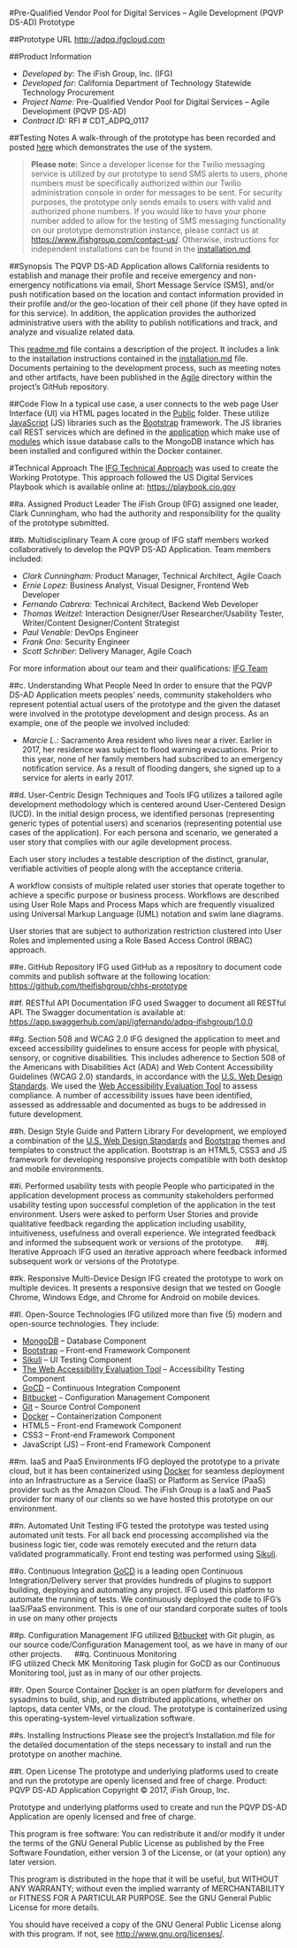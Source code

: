 #Pre-Qualified Vendor Pool for Digital Services – Agile Development (PQVP DS-AD) Prototype

##Prototype URL
http://adpq.ifgcloud.com

##Product Information

* *Developed by:* The iFish Group, Inc. (IFG)
* *Developed for:* California Department of Technology Statewide Technology Procurement
* *Project Name:* Pre-Qualified Vendor Pool for Digital Services – Agile Development (PQVP DS-AD)
* *Contract ID:* RFI # CDT_ADPQ_0117

##Testing Notes
A walk-through of the prototype has been recorded and posted [here](https://youtu.be/AVOHbvyp7pY) which demonstrates the use of the system.

>**__Please note:__** Since a developer license for the Twilio messaging service is utilized by our prototype to send SMS alerts to users, phone numbers must be specifically authorized within our Twilio administration console in order for messages to be sent. For security purposes, the prototype only sends emails to users with valid and authorized phone numbers. If you would like to have your phone number added to allow for the testing of SMS messaging functionality on our prototype demonstration instance, please contact us at https://www.ifishgroup.com/contact-us/. Otherwise, instructions for independent installations can be found in the [installation.md](https://github.com/theifishgroup/chhs-prototype/blob/master/installation.md). 

##Synopsis
The PQVP DS-AD Application allows California residents to establish and manage their profile and receive emergency and non-emergency notifications via email, Short Message Service (SMS), and/or push notification based on the location and contact information provided in their profile and/or the geo-location of their cell phone (if they have opted in for this service). In addition, the application provides the authorized administrative users with the ability to publish notifications and track, and analyze and visualize related data.

This [readme.md](https://github.com/theifishgroup/chhs-prototype/blob/master/README.md) file contains a description of the project. It includes a link to the installation instructions contained in the [installation.md](https://github.com/theifishgroup/chhs-prototype/blob/master/installation.md) file. Documents pertaining to the development process, such as meeting notes and other artifacts, have been published in the [Agile](https://github.com/theifishgroup/chhs-prototype/tree/master/Agile) directory within the project’s GitHub repository.

##Code Flow
In a typical use case, a user connects to the web page User Interface (UI) via HTML pages located in the [Public](https://github.com/theifishgroup/chhs-prototype/tree/master/public) folder. These utilize [JavaScript](https://github.com/theifishgroup/chhs-prototype/tree/master/public/js) (JS) libraries such as the [Bootstrap](https://github.com/theifishgroup/chhs-prototype/blob/master/public/js/bootstrap/bootstrap.min.js) framework. The JS libraries call REST services which are defined in the [application](https://github.com/theifishgroup/chhs-prototype/blob/master/app.js) which make use of [modules](https://github.com/theifishgroup/chhs-prototype/tree/master/ifish_modules) which issue database calls to the MongoDB instance which has been installed and configured within the Docker container.

#Technical Approach
The [IFG Technical Approach](https://github.com/theifishgroup/chhs-prototype/blob/master/Agile/RFI%20CDT-ADPQ-0117-IFG%20Technical%20Approach-FINAL.docx) was used to create the Working Prototype. This approach followed the US Digital Services Playbook which is available online at: https://playbook.cio.gov

##a. Assigned Product Leader
The iFish Group (IFG) assigned one leader, Clark Cunningham, who had the authority and responsibility for the quality of the prototype submitted.  

##b. Multidisciplinary Team
A core group of IFG staff members worked collaboratively to develop the PQVP DS-AD Application. Team members included:

* *Clark Cunningham:* Product Manager, Technical Architect, Agile Coach
* *Ernie Lopez:*  Business Analyst, Visual Designer, Frontend Web Developer
* *Fernando Cabrera:*  Technical Architect, Backend Web Developer
* *Thomas Weitzel:* Interaction Designer/User Researcher/Usability Tester, Writer/Content Designer/Content Strategist
* *Paul Venable:*  DevOps Engineer
* *Frank Ono:*  Security Engineer
* *Scott Schriber:*  Delivery Manager, Agile Coach

For more information about our team and their qualifications: [IFG Team](https://github.com/theifishgroup/chhs-prototype/blob/master/Agile/ADPQ%20IFG%20TEAM-FINAL.docx)

##c. Understanding What People Need
In order to ensure that the PQVP DS-AD Application meets peoples’ needs, community stakeholders who represent potential actual users of the prototype and the given the dataset were involved in the prototype development and design process. As an example, one of the people we involved included:

* *Marcie L.:* Sacramento Area resident who lives near a river.  Earlier in 2017, her residence was subject to flood warning evacuations. Prior to this year, none of her family members had subscribed to an emergency notification service. As a result of flooding dangers, she signed up to a service for alerts in early 2017.

##d. User-Centric Design Techniques and Tools
IFG utilizes a tailored agile development methodology which is centered around User-Centered Design (UCD). 
In the initial design process, we identified personas (representing generic types of potential users) and scenarios (representing potential use cases of the application). For each persona and scenario, we generated a user story that complies with our agile development process.

Each user story includes a testable description of the distinct, granular, verifiable activities of people along with the acceptance criteria.

A workflow consists of multiple related user stories that operate together to achieve a specific purpose or business process. Workflows are described using User Role Maps and Process Maps which are frequently visualized using Universal Markup Language (UML) notation and swim lane diagrams. 

User stories that are subject to authorization restriction clustered into User Roles and implemented using a Role Based Access Control (RBAC) approach. 

##e. GitHub Repository
IFG used GitHub as a repository to document code commits and publish software at the following location: https://github.com/theifishgroup/chhs-prototype 

##f. RESTful API Documentation
IFG used Swagger to document all RESTful API. The Swagger documentation is available at:
https://app.swaggerhub.com/api/igfernando/adpq-ifishgroup/1.0.0

##g. Section 508 and WCAG 2.0
IFG designed the application to meet and exceed accessibility guidelines to ensure access for people with physical, sensory, or cognitive disabilities. This includes adherence to Section 508 of the Americans with Disabilities Act (ADA) and Web Content Accessibility Guidelines (WCAG 2.0) standards, in accordance with the [U.S. Web Design Standards](https://standards.usa.gov/). We used the [Web Accessibility Evaluation Tool](http://wave.webaim.org/) to assess compliance. A number of accessibility issues have been identified, assessed as addressable and documented as bugs to be addressed in future development.

##h. Design Style Guide and Pattern Library
For development, we employed a combination of the [U.S. Web Design Standards](https://standards.usa.gov/) and [Bootstrap](http://getbootstrap.com/) themes and templates to construct the application. Bootstrap is an HTML5, CSS3 and JS framework for developing responsive projects compatible with both desktop and mobile environments.
 
##i. Performed usability tests with people
People who participated in the application development process as community stakeholders performed usability testing upon successful completion of the application in the test environment. Users were asked to perform User Stories and provide qualitative feedback regarding the application including usability, intuitiveness, usefulness and overall experience. We integrated feedback and informed the subsequent work or versions of the prototype.
 
##j. Iterative Approach
IFG used an iterative approach where feedback informed subsequent work or versions of the
Prototype. 

##k. Responsive Multi-Device Design
IFG created the prototype to work on multiple devices. It presents a responsive design that we tested on Google Chrome, Windows Edge, and Chrome for Android on mobile devices.

##l. Open-Source Technologies
IFG utilized more than five (5) modern and open-source technologies. They include:
* [MongoDB](https://www.mongodb.com/community) – Database Component
* [Bootstrap](http://getbootstrap.com/) – Front-end Framework Component
* [Sikuli](http://www.sikuli.org/) – UI Testing Component
* [The Web Accessibility Evaluation Tool](http://wave.webaim.org/) – Accessibility Testing Component
* [GoCD](https://www.gocd.io) – Continuous Integration Component
* [Bitbucket](https://bitbucket.org) – Configuration Management Component
* [Git](https://github.com) – Source Control Component
* [Docker](https://www.docker.com/) – Containerization Component
* HTML5 – Front-end Framework Component
* CSS3 – Front-end Framework Component
* JavaScript (JS) – Front-end Framework Component

##m. IaaS and PaaS Environments
IFG deployed the prototype to a private cloud, but it has been containerized using [Docker](https://www.docker.com/) for seamless deployment into an Infrastructure as a Service (IaaS) or Platform as Service (PaaS) provider such as the Amazon Cloud. The iFish Group is a IaaS and PaaS provider for many of our clients so we have hosted this prototype on our environment.

##n. Automated Unit Testing
IFG tested the prototype was tested using automated unit tests. For all back end processing accomplished via the business logic tier, code was remotely executed and the return data validated programmatically. Front end testing was performed using [Sikuli](http://www.sikuli.org/). 

##o. Continuous Integration
[GoCD](https://www.gocd.io) is a leading open Continuous Integration/Delivery server that provides hundreds of plugins to support building, deploying and automating any project. IFG used this platform to automate the running of tests. We continuously deployed the code to IFG’s IaaS/PaaS environment.  This is one of our standard corporate suites of tools in use on many other projects

##p.  Configuration Management
IFG utilized [Bitbucket](https://bitbucket.org) with Git plugin, as our source code/Configuration Management tool, as we have in many of our other projects.
 
##q. Continuous Monitoring  
IFG utilized Check MK Monitoring Task plugin for GoCD as our Continuous Monitoring tool, just as in many of our other projects.

##r. Open Source Container
[Docker](https://www.docker.com) is an open platform for developers and sysadmins to build, ship, and run distributed applications, whether on laptops, data center VMs, or the cloud. The prototype is containerized using this operating-system-level virtualization software.

##s. Installing Instructions
Please see the project’s Installation.md file for the detailed documentation of the steps necessary to install and run the prototype on another machine.

##t. Open License
The prototype and underlying platforms used to create and run the prototype are openly licensed and free of charge.
Product: PQVP DS-AD Application
Copyright © 2017, iFish Group, Inc.

Prototype and underlying platforms used to create and run the PQVP DS-AD Application are openly
licensed and free of charge. 

This program is free software: You can redistribute it and/or modify it under the terms of the GNU General Public License as published by the Free Software Foundation, either version 3 of the License, or
(at your option) any later version.

This program is distributed in the hope that it will be useful, but WITHOUT ANY WARRANTY; without even the implied warranty of MERCHANTABILITY or FITNESS FOR A PARTICULAR PURPOSE. See the
GNU General Public License for more details.

You should have received a copy of the GNU General Public License along with this program. If not, see <http://www.gnu.org/licenses/>.
